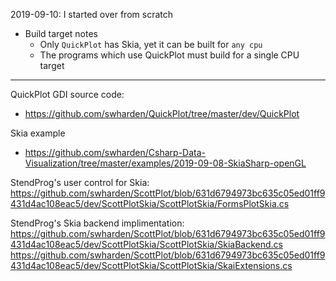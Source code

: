 2019-09-10: I started over from scratch
* Build target notes
  * Only `QuickPlot` has Skia, yet it can be built for `any cpu`
  * The programs which use QuickPlot must build for a single CPU target

---

QuickPlot GDI source code:
* https://github.com/swharden/QuickPlot/tree/master/dev/QuickPlot

Skia example
* https://github.com/swharden/Csharp-Data-Visualization/tree/master/examples/2019-09-08-SkiaSharp-openGL

StendProg's user control for Skia:
https://github.com/swharden/ScottPlot/blob/631d6794973bc635c05ed01ff9431d4ac108eac5/dev/ScottPlotSkia/ScottPlotSkia/FormsPlotSkia.cs

StendProg's Skia backend implimentation:
https://github.com/swharden/ScottPlot/blob/631d6794973bc635c05ed01ff9431d4ac108eac5/dev/ScottPlotSkia/ScottPlotSkia/SkiaBackend.cs
https://github.com/swharden/ScottPlot/blob/631d6794973bc635c05ed01ff9431d4ac108eac5/dev/ScottPlotSkia/ScottPlotSkia/SkaiExtensions.cs
